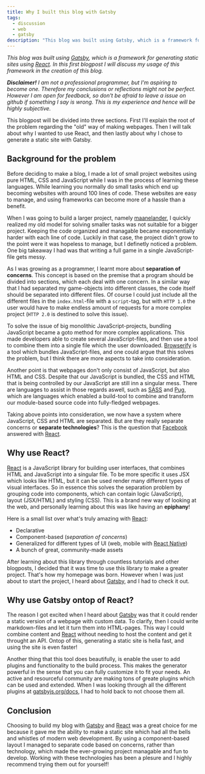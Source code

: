 ```yaml
---
title: Why I built this blog with Gatsby
tags:
  - discussion
  - web
  - gatsby
description: "This blog was built using Gatsby, which is a framework for generating static sites using React. In this first blogpost I will discuss my usage of this framework in the creation of this blog."
---
```


_This blog was built using [Gatsby][1], which is a framework for generating static sites using [React][2]. In this first blogpost I will discuss my usage of this framework in the creation of this blog._

**_Disclaimer!_**
_I am not a professional programmer, but I'm aspiring to become one. Therefore my conclusions or reflections might not be perfect. However I am open for feedback, so don't be afraid to leave a issue on github if something I say is wrong. This is my experience and hence will be highly subjective._

This blogpost will be divided into three sections. First I'll explain the root of the problem regarding the "old" way of making webpages. Then I will talk about why I wanted to use React, and then lastly about why I chose to generate a static site with Gatsby.

## Background for the problem

Before deciding to make a blog, I made a lot of small project websites using pure HTML, CSS and JavaScript while I was in the process of learning these languages. While learning you normally do small tasks which end up becoming websites with around 100 lines of code. These websites are easy to manage, and using frameworks can become more of a hassle than a benefit. 

When I was going to build a larger project, namely [maanelander][7], I quickly realized my old model for solving smaller tasks was not suitable for a bigger project. Keeping the code organized and managable became exponentially harder with each line of code. Luckily in that case, the project didn't grow to the point were it was hopeless to manage, but I definetly noticed a problem. One big takeaway I had was that writing a full game in a single JavaScript-file gets messy.

As I was growing as a programmer, I learnt more about **separation of concerns**. This concept is based on the premise that a program should be divided into sections, which each deal with one concern. In a similar way that I had separated my game-objects into different classes, the code itself should be separated into different files. Of course I could just include all the different files in the `index.html`-file with a `script`-tag, but with `HTTP 1.0` the user would have to make endless amount of requests for a more complex project (`HTTP 2.0` is destined to solve this issue). 

To solve the issue of big monolithic JavaScript-projects, bundling JavaScript became a goto method for more complex applications. This made developers able to create several JavaScript-files, and then use a tool to combine them into a single file which the user downloaded. [Browserify][3] is a tool which bundles JavaScript-files, and one could argue that this solves the problem, but I think there are more aspects to take into consideration. 

Another point is that webpages don't only consist of JavaScript, but also HTML and CSS. Despite that our JavaScript is bundled, the CSS and HTML that is being controlled by our JavaScript are still inn a singular mess. There are languages to assist in those regards aswell, such as [SASS][4] and [Pug][5], which are languages which enabled a build-tool to combine and transform our module-based source code into fully-fledged webpages.

Taking above points into consideration, we now have a system where JavaScript, CSS and HTML are separated. But are they really separate concerns or **separate technologies**? This is the question that [Facebook][6] answered with [React][2].

## Why use React?

[React][2] is a JavaScript library for building user interfaces, that combines HTML and JavaScript into a singular file. To be more specific it uses JSX which looks like HTML, but it can be used render many different types of visual interfaces. So in essence this solves the separation problem by grouping code into components, which can contain logic (JavaScript), layout (JSX/HTML) and styling (CSS). This is a brand new way of looking at the web, and personally learning about this was like having an **epiphany**!

Here is a small list over what's truly amazing with [React][2]:

- Declarative
- Component-based (_separation of concerns_)
- Generalized for different types of UI (web, mobile with [React Native][8])
- A bunch of great, community-made assets

After learning about this library through countless tutorials and other blogposts, I decided that it was time to use this library to make a greater project. That's how my homepage was born. However when I was just about to start the project, I heard about [Gatsby][1], and I had to check it out.

## Why use Gatsby ontop of React?

The reason I got excited when I heard about [Gatsby][1] was that it could render a static version of a webpage with custom data. To clarify, then I could write markdown-files and let it turn them into HTML-pages. This way I could combine content and [React][2] without needing to host the content and get it throught an API. Ontop of this, generating a static site is hella fast, and using the site is even faster!

Another thing that this tool does beautifully, is enable the user to add plugins and functionality to the build process. This makes the generator powerful in the sense that you can fully customize it to fit your needs. An active and resourceful community are making tons of greate plugins which can be used and extended. When I was looking through all the different plugins at [gatsbyjs.org/docs][9], I had to hold back to not choose them all.


## Conclusion

Choosing to build my blog with [Gatsby][1] and [React][2] was a great choice for me because it gave me the ability to make a static site which had all the bells and whistles of modern web development. By using a component-based layout I managed to separate code based on concerns, rather than technology, which made the ever-growing project managable and fun to develop. Working with these technologies has been a plesure and I highly recommend trying them out for yourself!


[1]: https://gatsbyjs.org/
[2]: https://reactjs.org/
[3]: http://browserify.org/
[4]: https://sass-lang.com/
[5]: https://pugjs.org/
[6]: https://github.com/facebook
[7]: https://barskern.github.io/maanelander/
[8]: https://facebook.github.io/react-native/
[9]: https://www.gatsbyjs.org/docs/plugins/